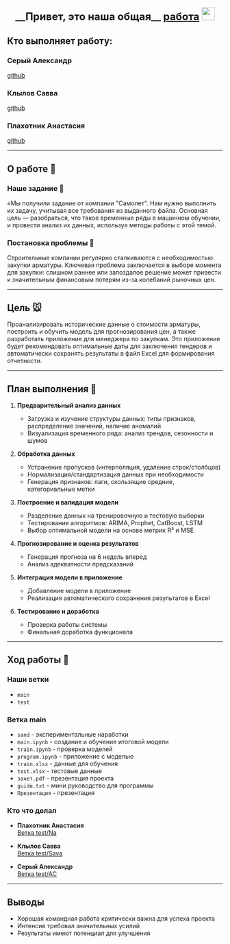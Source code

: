 <h1 align="center"><summary style="font-size: 24px;">__Привет, это наша общая__ <a href="https://github.com/Sr123Saha/3_intensiv_3" target="_blank">работа</a> 
<img src="https://github.com/blackcater/blackcater/raw/main/images/Hi.gif" height="30"/></summary></h1>

## Кто выполняет работу:

### Серый Александр  
[github](https://github.com/Sr123Saha)

### Клылов Савва  
[github](https://github.com/Savva11sys)

### Плахотник Анастасия  
[github](https://github.com/Anastasiz209)

---

## О работе 🐛

### Наше задание 🐼
«Мы получили задание от компании "Самолет". Нам нужно выполнить их задачу, учитывая все требования из выданного файла. Основная цель — разобраться, что такое временные ряды в машинном обучении, и провести анализ их данных, используя методы работы с этой темой.

### Постановка проблемы 🐼
Строительные компании регулярно сталкиваются с необходимостью закупки арматуры. Ключевая проблема заключается в выборе момента для закупки: слишком раннее или запоздалое решение может привести к значительным финансовым потерям из-за колебаний рыночных цен.

---

## Цель 🐭
Проанализировать исторические данные о стоимости арматуры, построить и обучить модель для прогнозирования цен, а также разработать приложение для менеджера по закупкам. Это приложение будет рекомендовать оптимальные даты для заключения тендеров и автоматически сохранять результаты в файл Excel для формирования отчетности.

---

## План выполнения 🐌

1. **Предварительный анализ данных**
   - Загрузка и изучение структуры данных: типы признаков, распределение значений, наличие аномалий
   - Визуализация временного ряда: анализ трендов, сезонности и шумов

2. **Обработка данных**
   - Устранение пропусков (интерполяция, удаление строк/столбцов)
   - Нормализация/стандартизация данных при необходимости
   - Генерация признаков: лаги, скользящие средние, категориальные метки

3. **Построение и валидация модели**
   - Разделение данных на тренировочную и тестовую выборки
   - Тестирование алгоритмов: ARIMA, Prophet, CatBoost, LSTM
   - Выбор оптимальной модели на основе метрик R² и MSE

4. **Прогнозирование и оценка результатов**
   - Генерация прогноза на 6 недель вперед
   - Анализ адекватности предсказаний

5. **Интеграция модели в приложение**
   - Добавление модели в приложение
   - Реализация автоматического сохранения результатов в Excel

6. **Тестирование и доработка**
   - Проверка работы системы
   - Финальная доработка функционала

---

## Ход работы 🐹

### Наши ветки
- `main`
- `test`

### Ветка main
- `sand` - экспериментальные наработки
- `main.ipynb` - создание и обучение итоговой модели
- `train.ipynb` - проверка моделей
- `program.ipynb` - приложение с моделью
- `train.xlsx` - данные для обучения
- `test.xlsx` - тестовые данные
- `зачет.pdf` - презентация проекта
- `guide.txt` - мини руководство для программы
- `Презентация` - презентация 

### Кто что делал
- **Плахотник Анастасия**  
  [Ветка test/Na](https://github.com/Sr123Saha/3_intensiv_3/tree/test/Na)
  
- **Клылов Савва**  
  [Ветка test/Sava](https://github.com/Sr123Saha/3_intensiv_3/tree/test/Sava)
  
- **Серый Александр**  
  [Ветка test/AC](https://github.com/Sr123Saha/3_intensiv_3/tree/test/test/AC)

---

## Выводы
- Хорошая командная работа критически важна для успеха проекта
- Интенсив требовал значительных усилий
- Результаты имеют потенциал для улучшения